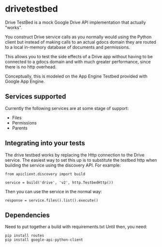 # drivetestbed

Drive TestBed is a mock Google Drive API implementation that actually "works".

You construct Drive service calls as you normally would using the Python client but instead of making calls to an actual gdocs domain they are routed to a local in-memory database of documents and permissions.

This allows you to test the side effects of a Drive app without having to be connected to a gdocs domain and with much greater performance, since there is no http overhead.

Conceptually, this is modeled on the App Engine Testbed provided with Google App Engine.

## Services supported

Currently the following services are at some stage of support:

* Files
* Permissions
* Parents

## Integrating into your tests

The drive testbed works by replacing the Http connection to the Drive service. The easiest way to set this
up is to substitute the testbed http when building the service using the discovery API. For example:

    from apiclient.discovery import build
    
    service = build('drive', 'v2', http.TestbedHttp())

Then you can use the service in the normal way:

    response = service.files().list().execute()
    
## Dependencies

Need to put together a build with requirements.txt
Until then, you need:

    pip install routes
    pip install google-api-python-client
